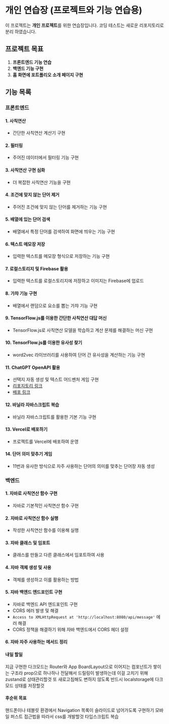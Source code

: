 # 개인 연습장 (프로젝트와 기능 연습용)

이 프로젝트는 **개인 프로젝트**를 위한 연습장입니다.
코딩 테스트는 새로운 리포지토리로 분리 하였습니다.

## 프로젝트 목표

1. **프론트엔드 기능 연습**
2. **백엔드 기능 구현**
3. **홈 화면에 포트폴리오 소개 페이지 구현**

## 기능 목록

### 프론트엔드

#### 1. 사칙연산

- 간단한 사칙연산 계산기 구현

#### 2. 필터링

- 주어진 데이터에서 필터링 기능 구현

#### 3. 사칙연산 구현 심화

- 더 복잡한 사칙연산 기능을 구현

#### 4. 조건에 맞지 않는 단어 제거

- 주어진 조건에 맞지 않는 단어를 제거하는 기능 구현

#### 5. 배열에 있는 단어 검색

- 배열에서 특정 단어를 검색하여 화면에 띄우는 기능 구현

#### 6. 텍스트 메모장 저장

- 입력한 텍스트를 메모장 형식으로 저장하는 기능 구현

#### 7. 로컬스토리지 및 Firebase 활용

- 입력한 텍스트를 로컬스토리지에 저장하고 이미지는 Firebase에 업로드

#### 8. 가챠 기능 구현

- 배열에서 랜덤으로 요소를 뽑는 가챠 기능 구현

#### 9. TensorFlow.js를 이용한 간단한 사칙연산 대답 머신

- TensorFlow.js로 사칙연산 모델을 학습하고 계산 문제를 해결하는 머신 구현

#### 10. TensorFlow.js를 이용한 유사성 찾기

- word2vec 라이브러리를 사용하여 단어 간 유사성을 계산하는 기능 구현

#### 11. ChatGPT OpenAPI 활용

- 선택지 자동 생성 및 텍스트 어드벤처 게임 구현
- [리포지토리 링크](https://github.com/mkhajiit/ai-advanture)
- [배포 링크](https://ai-advanture-git-main-mkhajiits-projects.vercel.app)

#### 12. 바닐라 자바스크립트 복습

- 바닐라 자바스크립트를 활용한 기본 기능 구현

#### 13. Vercel로 배포하기

- 프로젝트를 Vercel에 배포하여 운영

#### 14. 단어 의미 맞추기 게임

- 11번과 유사한 방식으로 자주 사용하는 단어의 의미를 맞추는 단어장 자동 생성

### 백엔드

#### 1. 자바로 사칙연산 함수 구현

- 자바로 기본적인 사칙연산 함수 구현

#### 2. 자바로 사칙연산 함수 실행

- 작성한 사칙연산 함수를 이용해 실행

#### 3. 자바 클래스 및 임포트

- 클래스를 만들고 다른 클래스에서 임포트하여 사용

#### 4. 자바 객체 생성 및 사용

- 객체를 생성하고 이를 활용하는 방법

#### 5. 자바 백엔드 엔드포인트 구현

- 자바로 백엔드 API 엔드포인트 구현
- CORS 에러 발생 및 해결
- `Access to XMLHttpRequest at 'http://localhost:8080/api/message'` 에러 해결
- CORS 정책을 해결하기 위해 자바 백엔드에서 CORS 헤더 설정

#### 6. 자바 자주 사용하는 메서드 정리

#### 내일 할일

지금 구현한 다크모드는 Router와 App BoardLayout으로 이어지는 컴포넌트가 쌓이는 구조라
prop으로 하나하나 전달해서 드릴링이 발생하는데 이걸 고치기 위해 zustand로 상태관리할것
또 새로고침해도 변하지 않도록 반드시 localstorage에 다크모드 상태를 저장할것

#### 후순위 목표

핸드폰이나 테블릿 환경에서 Navigation 목록이 슬라이드로 넘어가도록 구현하기
모바일 퍼스트 접근법을 따라서 css를 개발할것
타입스크립트 복습
